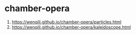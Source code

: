 # chamber-opera

1. https://wenqili.github.io/chamber-opera/particles.html
1. https://wenqili.github.io/chamber-opera/kaleidoscope.html
